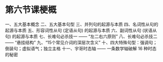 # 第六节课梗概
一、五大基本概念
二、五大基本句型
三、并列句的起源与本质
四、名词性从句的起源与本质
五、形容词性从句 (定语从句) 的起源与本质
六、副词性从句 (状语从句) 的起源与本质
七、长难句必杀技一 —— “左二右六原则”
八、长难句必杀技二 —— “悬挂结构”
九、“15个常见介词的深层次含义”
十、四大特殊句型：强调句；倒装句；虚拟语气；独立主格
十一、宇哥时态轴 —— 一条数学轴破解 16 种时态的秘密
